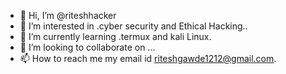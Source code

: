 - 👋 Hi, I’m @riteshhacker
- 👀 I’m interested in .cyber security and Ethical Hacking..
- 🌱 I’m currently learning .termux and kali Linux.
- 💞️ I’m looking to collaborate on ...
- 📫 How to reach me my email id riteshgawde1212@gmail.com.

<!---
riteshhacker/riteshhacker is a ✨ special ✨ repository because its `README.md` (this file) appears on your GitHub profile.
You can click the Preview link to take a look at your changes.
--->
